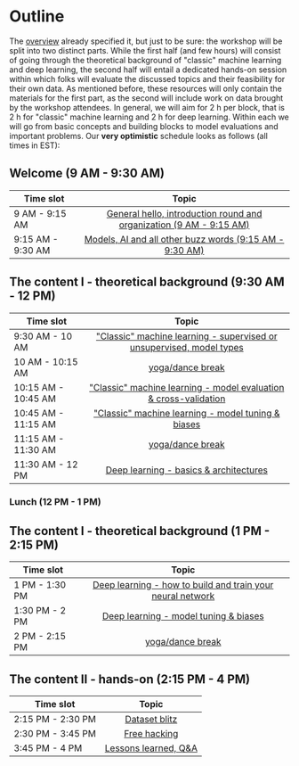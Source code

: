 # Outline

The [overview]() already specified it, but just to be sure: the workshop will be split
into two distinct parts. While the first half (and few hours) will consist of going through
the theoretical background of "classic" machine learning and deep learning, the second half 
will entail a dedicated hands-on session within which folks will evaluate the discussed topics
and their feasibility for their own data. As mentioned before, these resources will only contain
the materials for the first part, as the second will include work on data brought by the workshop
attendees. In general, we will aim for 2 h per block, that is 2 h for "classic" machine learning and
2 h for deep learning. Within each we will go from basic concepts and building blocks to model evaluations
and important problems. Our **very optimistic** schedule looks as follows (all times in EST): 

## Welcome (9 AM - 9:30 AM)

| Time slot         | Topic | 
|--------------|:-----:|
| 9 AM - 9:15 AM |  [General hello, introduction round and organization (9 AM - 9:15 AM)]() |
| 9:15 AM - 9:30 AM |  [Models, AI and all other buzz words (9:15 AM - 9:30 AM)]() |

## The content I - theoretical background (9:30 AM - 12 PM)

| Time slot         | Topic | 
|--------------|:-----:|
| 9:30 AM - 10 AM |  ["Classic" machine learning - supervised or unsupervised, model types]() |
| 10 AM - 10:15 AM |  [yoga/dance break]() |
| 10:15 AM - 10:45 AM |  ["Classic" machine learning - model evaluation & cross-validation]() |
| 10:45 AM - 11:15 AM |  ["Classic" machine learning - model tuning & biases]() |
| 11:15 AM - 11:30 AM |  [yoga/dance break]() |
| 11:30 AM - 12 PM |  [Deep learning - basics & architectures]() |

### Lunch (12 PM - 1 PM)

## The content I - theoretical background (1 PM - 2:15 PM)

| Time slot         | Topic | 
|--------------|:-----:|
| 1 PM - 1:30 PM |  [Deep learning - how to build and train your neural network]() |
| 1:30 PM - 2 PM |  [Deep learning - model tuning & biases]() |
| 2 PM - 2:15 PM |  [yoga/dance break]() |

## The content II - hands-on (2:15 PM - 4 PM)

| Time slot         | Topic | 
|--------------|:-----:|
| 2:15 PM - 2:30 PM |  [Dataset blitz]() |
| 2:30 PM - 3:45 PM |  [Free hacking]() |
| 3:45 PM - 4 PM |  [Lessons learned, Q&A]() |